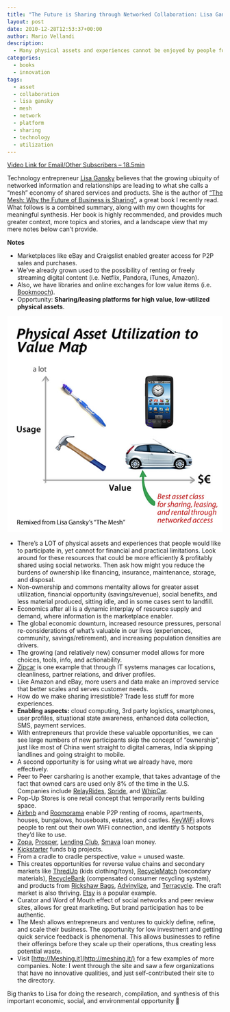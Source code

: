 ```yaml
---
title: "The Future is Sharing through Networked Collaboration: Lisa Gansky"
layout: post
date: 2010-12-28T12:53:37+00:00
author: Mario Vellandi
description:
  - Many physical assets and experiences cannot be enjoyed by people for financial and practical limitations. With networked marketplaces, this is possible.
categories:
  - books
  - innovation
tags:
  - asset
  - collaboration
  - lisa gansky
  - mesh
  - network
  - platform
  - sharing
  - technology
  - utilization
---
```

[Video Link for Email/Other Subscribers &#8211; 18.5min](http://vimeo.com/17298131)

Technology entrepreneur [Lisa Gansky](http://twitter.com/instigating) believes that the growing ubiquity of networked information and relationships are leading to what she calls a “mesh” economy of shared services and products. She is the author of [&#8220;The Mesh: Why the Future of Business is Sharing&#8221;](http://www.amazon.com/gp/product/1591843715?ie=UTF8&tag=melodinmarke-20&linkCode=as2&camp=1789&creative=390957&creativeASIN=1591843715), a great book I recently read. What follows is a combined summary, along with my own thoughts for meaningful synthesis. Her book is highly recommended, and provides much greater context, more topics and stories, and a landscape view that my mere notes below can&#8217;t provide.

__Notes__

  * Marketplaces like eBay and Craigslist enabled greater access for P2P sales and purchases.
  * We&#8217;ve already grown used to the possibility of renting or freely streaming digital content (i.e. Netflix, Pandora, iTunes, Amazon).
  * Also, we have libraries and online exchanges for low value items (i.e. [Bookmooch](http://bookmooch.com/)).
  * Opportunity: **Sharing/leasing platforms for high value, low-utilized physical assets**.


<img title="physical asset value utilization map" src="/images/2010/PhysicalAsset-ValueUtilization.jpg" />

  * There&#8217;s a LOT of physical assets and experiences that people would like to participate in, yet cannot for financial and practical limitations. Look around for these resources that could be more efficiently & profitably shared using social networks. Then ask how might you reduce the burdens of ownership like financing, insurance, maintenance, storage, and disposal.
  * Non-ownership and commons mentality allows for greater asset utilization, financial opportunity (savings/revenue), social benefits, and less material produced, sitting idle, and in some cases sent to landfill.
  * Economics after all is a dynamic interplay of resource supply and demand, where information is the marketplace enabler.
  * The global economic downturn, increased resource pressures, personal re-considerations of what&#8217;s valuable in our lives (experiences, community, savings/retirement), and increasing population densities are drivers.
  * The growing (and relatively new) consumer model allows for more choices, tools, info, and actionability.
  * [Zipcar](http://www.zipcar.com/) is one example that through IT systems manages car locations, cleanliness, partner relations, and driver profiles.
  * Like Amazon and eBay, more users and data make an improved service that better scales and serves customer needs.
  * How do we make sharing irresistible? Trade less stuff for more experiences.
  * **Enabling aspects:** cloud computing, 3rd party logistics, smartphones, user profiles, situational state awareness, enhanced data collection, SMS, payment services.
  * With entrepreneurs that provide these valuable opportunities, we can see large numbers of new participants skip the concept of &#8220;ownership&#8221;, just like most of China went straight to digital cameras, India skipping landlines and going straight to mobile.
  * A second opportunity is for using what we already have, more effectively.
  * Peer to Peer carsharing is another example, that takes advantage of the fact that owned cars are used only 8% of the time in the U.S. Companies include [RelayRides](http://relayrides.com/), [Spride](http://spride.com/), and [WhipCar](http://www.whipcar.com/).
  * Pop-Up Stores is one retail concept that temporarily rents building space.
  * [Airbnb](http://www.airbnb.com/) and [Roomorama](http://roomorama.com/) enable P2P renting of rooms, apartments, houses, bungalows, houseboats, estates, and castles. [KeyWiFi](http://www.keywifi.com/) allows people to rent out their own WiFi connection, and identify 5 hotspots they&#8217;d like to use.
  * [Zopa](http://uk.zopa.com/ZopaWeb/), [Prosper](http://www.prosper.com/), [Lending Club](http://www.lendingclub.com/), [Smava](http://www.smava.de/) loan money.
  * [Kickstarter](http://www.kickstarter.com/) funds big projects.
  * From a cradle to cradle perspective, value = unused waste.
  * This creates opportunities for reverse value chains and secondary markets like [ThredUp](http://thredup.com/) (kids clothing/toys), [RecycleMatch](http://www.recyclematch.com/) (secondary materials), [RecycleBank](http://www.recyclebank.com/) (compensated consumer recycling system), and products from [Rickshaw Bags](http://www.rickshawbags.com/), [Advinylize](http://advinylize.com/), and [Terracycle](http://www.terracycle.net/). The craft market is also thriving. [Etsy](http://www.etsy.com/) is a popular example.
  * Curator and Word of Mouth effect of social networks and peer review sites, allows for great marketing. But brand participation has to be authentic.
  * The Mesh allows entrepreneurs and ventures to quickly define, refine, and scale their business. The opportunity for low investment and getting quick service feedback is phenomenal. This allows businesses to refine their offerings before they scale up their operations, thus creating less potential waste.
  * Visit [http://Meshing.it](http://meshing.it/) for a few examples of more companies. Note: I went through the site and saw a few organizations that have no innovative qualities, and just self-contributed their site to the directory.

Big thanks to Lisa for doing the research, compilation, and synthesis of this important economic, social, and environmental opportunity 🙂
